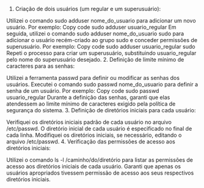 1. Criação de dois usuários (um regular e um superusuário):

Utilizei o comando sudo adduser nome_do_usuario para adicionar um novo usuário. Por exemplo:
Copy code
sudo adduser usuario_regular
Em seguida, utilizei o comando sudo adduser nome_do_usuario sudo para adicionar o usuário recém-criado ao grupo sudo e conceder permissões de superusuário. Por exemplo:
Copy code
sudo adduser usuario_regular sudo
Repeti o processo para criar um superusuário, substituindo usuario_regular pelo nome do superusuário desejado.
2. Definição de limite mínimo de caracteres para as senhas:

Utilizei a ferramenta passwd para definir ou modificar as senhas dos usuários.
Executei o comando sudo passwd nome_do_usuario para definir a senha de um usuário. Por exemplo:
Copy code
sudo passwd usuario_regular
Durante a definição das senhas, garanti que elas atendessem ao limite mínimo de caracteres exigido pela política de segurança do sistema.
3. Definição de diretórios iniciais para cada usuário:

Verifiquei os diretórios iniciais padrão de cada usuário no arquivo /etc/passwd. O diretório inicial de cada usuário é especificado no final de cada linha.
Modifiquei os diretórios iniciais, se necessário, editando o arquivo /etc/passwd.
4. Verificação das permissões de acesso aos diretórios iniciais:

Utilizei o comando ls -l /caminho/do/diretório para listar as permissões de acesso aos diretórios iniciais de cada usuário.
Garanti que apenas os usuários apropriados tivessem permissão de acesso aos seus respectivos diretórios iniciais.
